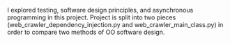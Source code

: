 I explored testing, software design principles, and asynchronous programming in this project. Project is split into two pieces (web_crawler_dependency_injection.py and web_crawler_main_class.py) in order to compare two methods of OO software design.